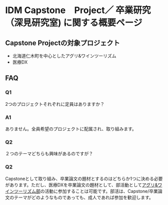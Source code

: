 # IDM Capstone　Project／ 卒業研究　（深見研究室) に関する概要ページ
## Capstone Projectの対象プロジェクト
- 北海道仁木町を中心としたアグリ&ワインツーリズム
- 医療DX

## FAQ
### Q1
2つのプロジェクトそれぞれに定員はありますか？

### A1
ありません。全員希望のプロジェクトに配属され、取り組みます。

### Q2
２つのテーマどちらも興味があるのですが？

### Q2
Capstoneとして取り組み、卒業論文の題材とするのはどちらか1つに決める必要があります。ただし、医療DXを卒業論文の題材として、部活動として[アグリ&ワインツーリズム部](https://github.com/icat-lab/tourism)の活動に参加することは可能です。部活は、Capstone/卒業論文のテーマがどのようなものであっても、成人であれば参加を歓迎します。

